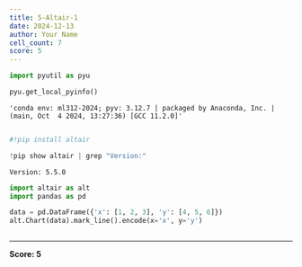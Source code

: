 ```yaml
---
title: 5-Altair-1
date: 2024-12-13
author: Your Name
cell_count: 7
score: 5
---
```


```python
import pyutil as pyu
```


```python
pyu.get_local_pyinfo()
```




    'conda env: ml312-2024; pyv: 3.12.7 | packaged by Anaconda, Inc. | (main, Oct  4 2024, 13:27:36) [GCC 11.2.0]'




```python

```


```python
#!pip install altair
```


```python
!pip show altair | grep "Version:"
```

    Version: 5.5.0



```python
import altair as alt
import pandas as pd

data = pd.DataFrame({'x': [1, 2, 3], 'y': [4, 5, 6]})
alt.Chart(data).mark_line().encode(x='x', y='y')
```





<style>
  #altair-viz-e1d107bb28e049bb91b32d477a2ac2c2.vega-embed {
    width: 100%;
    display: flex;
  }

  #altair-viz-e1d107bb28e049bb91b32d477a2ac2c2.vega-embed details,
  #altair-viz-e1d107bb28e049bb91b32d477a2ac2c2.vega-embed details summary {
    position: relative;
  }
</style>
<div id="altair-viz-e1d107bb28e049bb91b32d477a2ac2c2"></div>
<script type="text/javascript">
  var VEGA_DEBUG = (typeof VEGA_DEBUG == "undefined") ? {} : VEGA_DEBUG;
  (function(spec, embedOpt){
    let outputDiv = document.currentScript.previousElementSibling;
    if (outputDiv.id !== "altair-viz-e1d107bb28e049bb91b32d477a2ac2c2") {
      outputDiv = document.getElementById("altair-viz-e1d107bb28e049bb91b32d477a2ac2c2");
    }

    const paths = {
      "vega": "https://cdn.jsdelivr.net/npm/vega@5?noext",
      "vega-lib": "https://cdn.jsdelivr.net/npm/vega-lib?noext",
      "vega-lite": "https://cdn.jsdelivr.net/npm/vega-lite@5.20.1?noext",
      "vega-embed": "https://cdn.jsdelivr.net/npm/vega-embed@6?noext",
    };

    function maybeLoadScript(lib, version) {
      var key = `${lib.replace("-", "")}_version`;
      return (VEGA_DEBUG[key] == version) ?
        Promise.resolve(paths[lib]) :
        new Promise(function(resolve, reject) {
          var s = document.createElement('script');
          document.getElementsByTagName("head")[0].appendChild(s);
          s.async = true;
          s.onload = () => {
            VEGA_DEBUG[key] = version;
            return resolve(paths[lib]);
          };
          s.onerror = () => reject(`Error loading script: ${paths[lib]}`);
          s.src = paths[lib];
        });
    }

    function showError(err) {
      outputDiv.innerHTML = `<div class="error" style="color:red;">${err}</div>`;
      throw err;
    }

    function displayChart(vegaEmbed) {
      vegaEmbed(outputDiv, spec, embedOpt)
        .catch(err => showError(`Javascript Error: ${err.message}<br>This usually means there's a typo in your chart specification. See the javascript console for the full traceback.`));
    }

    if(typeof define === "function" && define.amd) {
      requirejs.config({paths});
      let deps = ["vega-embed"];
      require(deps, displayChart, err => showError(`Error loading script: ${err.message}`));
    } else {
      maybeLoadScript("vega", "5")
        .then(() => maybeLoadScript("vega-lite", "5.20.1"))
        .then(() => maybeLoadScript("vega-embed", "6"))
        .catch(showError)
        .then(() => displayChart(vegaEmbed));
    }
  })({"config": {"view": {"continuousWidth": 300, "continuousHeight": 300}}, "data": {"name": "data-54ce5fc5f3b61e53d857f3764dd891fc"}, "mark": {"type": "line"}, "encoding": {"x": {"field": "x", "type": "quantitative"}, "y": {"field": "y", "type": "quantitative"}}, "$schema": "https://vega.github.io/schema/vega-lite/v5.20.1.json", "datasets": {"data-54ce5fc5f3b61e53d857f3764dd891fc": [{"x": 1, "y": 4}, {"x": 2, "y": 5}, {"x": 3, "y": 6}]}}, {"mode": "vega-lite"});
</script>




```python

```


---
**Score: 5**
